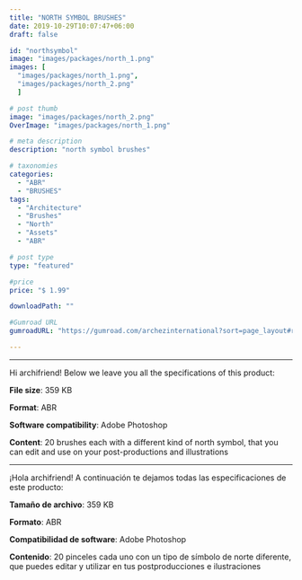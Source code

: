 ```yaml
---
title: "NORTH SYMBOL BRUSHES"
date: 2019-10-29T10:07:47+06:00
draft: false

id: "northsymbol"
image: "images/packages/north_1.png"
images: [
  "images/packages/north_1.png",
  "images/packages/north_2.png"
  ]

# post thumb
image: "images/packages/north_2.png"
OverImage: "images/packages/north_1.png"

# meta description
description: "north symbol brushes"

# taxonomies
categories:
  - "ABR"
  - "BRUSHES"
tags:
  - "Architecture"
  - "Brushes"
  - "North"
  - "Assets"
  - "ABR"

# post type
type: "featured"

#price
price: "$ 1.99"

downloadPath: ""

#Gumroad URL
gumroadURL: "https://gumroad.com/archezinternational?sort=page_layout#rmGyc"

---
```


___

Hi archifriend! Below we leave you all the specifications of this product:

**File size**: 359 KB

**Format**: ABR

**Software compatibility**: Adobe Photoshop

**Content**: 20 brushes each with a different kind of north symbol, that you can edit and use on your post-productions and illustrations

_____

¡Hola archifriend! A continuación te dejamos todas las especificaciones de este producto:

**Tamaño de archivo**: 359 KB

**Formato**: ABR

**Compatibilidad de software**: Adobe Photoshop

**Contenido**: 20 pinceles cada uno con un tipo de símbolo de norte diferente, que puedes editar y utilizar en tus postproducciones e ilustraciones